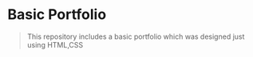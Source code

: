 # Basic Portfolio

>This repository includes a basic portfolio which was designed just using HTML,CSS 